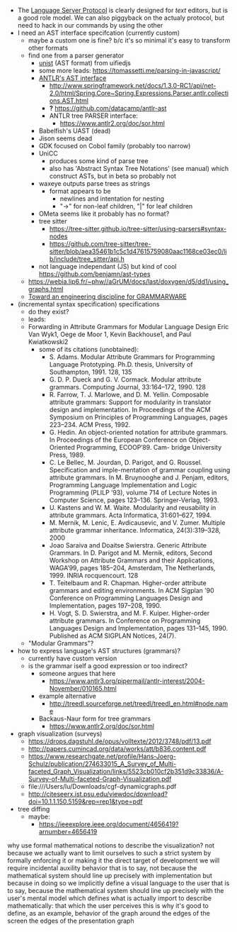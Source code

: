 * The [Language Server Protocol](https://github.com/microsoft/language-server-protocol) is clearly designed for *text* editors, but is a good role model. We can also piggyback on the actualy protocol, but need to hack in our commands by using the other
* I need an AST interface specifcation (currently custom)
  * maybe a custom one is fine? b/c it's so minimal it's easy to transform other formats
  * find one from a parser generator
    * [unist](https://github.com/syntax-tree/unist) (AST format) from uifiedjs
    * some more leads: https://tomassetti.me/parsing-in-javascript/
    * [ANTLR's AST interface](https://www.antlr2.org/javadoc/antlr/collections/AST.html)
      * http://www.springframework.net/docs/1.3.0-RC1/api/net-2.0/html/Spring.Core~Spring.Expressions.Parser.antlr.collections.AST.html
      * **?** https://github.com/datacamp/antlr-ast
      * ANTLR tree PARSER interface:
        * https://www.antlr2.org/doc/sor.html
    * Babelfish's UAST (dead)
    * Jison seems dead
    * GDK focused on Cobol family (probably too narrow)
    * UniCC
      * produces some kind of parse tree
      * also has 'Abstract Syntax Tree Notations' (see manual) which construct ASTs, but in beta so probably not
    * waxeye outputs parse trees as strings
      * format appears to be
        * newlines and intentation for nesting
        * "->" for non-leaf children, "|" for leaf children
    * OMeta seems like it probably has no format?
    * tree sitter
      * https://tree-sitter.github.io/tree-sitter/using-parsers#syntax-nodes
      * https://github.com/tree-sitter/tree-sitter/blob/aea35461b1c5c1d47615759080aac1168ce03ec0/lib/include/tree_sitter/api.h
    * not language independant (JS) but kind of cool https://github.com/benjamn/ast-types
  * https://webia.lip6.fr/~phw//aGrUM/docs/last/doxygen/d5/dd1/using_graphs.html
  * [Toward an engineering discipline for GRAMMARWARE](https://www.cs.vu.nl/grammarware/agenda/paper.pdf)
* (incremental syntax specification) specifications
  * do they exist?
  * leads:
  * Forwarding in Attribute Grammars for Modular Language Design Eric Van Wyk1, Oege de Moor 1, Kevin Backhouse1, and Paul Kwiatkowski2
    * some of its citations (unobtained):
      * S. Adams. Modular Attribute Grammars for Programming Language Prototyping. Ph.D. thesis, University of Southampton, 1991. 128, 135
      * G. D. P. Dueck and G. V. Cormack. Modular attribute grammars. Computing Journal, 33:164–172, 1990. 128
      * R. Farrow, T. J. Marlowe, and D. M. Yellin. Composable attribute grammars: Support for modularity in translator design and implementation. In Proceedings of the ACM Symposium on Principles of Programming Languages, pages 223–234. ACM Press, 1992.
      * G. Hedin. An object-oriented notation for attribute grammars. In Proceedings of the European Conference on Object-Oriented Programming, ECOOP’89. Cam- bridge University Press, 1989.
      * C. Le Bellec, M. Jourdan, D. Parigot, and G. Roussel. Specification and imple-mentation of grammar coupling using attribute grammars. In M. Bruynooghe and J. Penjam, editors, Programming Language Implementation and Logic Programming (PLILP ’93), volume 714 of Lecture Notes in Computer Science, pages 123–136. Springer-Verlag, 1993.
      * U. Kastens and W. M. Waite. Modularity and reusability in attribute grammars. Acta Informatica, 31:601–627, 1994.
      * M. Mernik, M. Lenic, E. Avdicausevic, and V. Zumer. Multiple attribute grammar inheritance. Informatica, 24(3):319–328, 2000
      * Joao Saraiva and Doaitse Swierstra. Generic Attribute Grammars. In D. Parigot and M. Mernik, editors, Second Workshop on Attribute Grammars and their Applications, WAGA’99, pages 185–204, Amsterdam, The Netherlands, 1999. INRIA rocquencourt. 128
      * T. Teitelbaum and R. Chapman. Higher-order attribute grammars and editing environments. In ACM Sigplan ’90 Conference on Programming Languages Design and Implementation, pages 197–208, 1990.
      * H. Vogt, S. D. Swierstra, and M. F. Kuiper. Higher-order attribute grammars. In Conference on Programming Languages Design and Implementation, pages 131–145, 1990. Published as ACM SIGPLAN Notices, 24(7).
  * "Modular Grammars"?
* how to express language's AST structures (grammars)?
  * currently have custom version
  * is the grammar iself a good expression or too indirect?
    * someone argues that here
      * https://www.antlr3.org/pipermail/antlr-interest/2004-November/010165.html
    * example alternative
      * http://treedl.sourceforge.net/treedl/treedl_en.html#node.name
    * Backaus-Naur form for tree grammars
      * https://www.antlr2.org/doc/sor.html
* graph visualization (surveys)
  * https://drops.dagstuhl.de/opus/volltexte/2012/3748/pdf/13.pdf
  * http://papers.cumincad.org/data/works/att/b836.content.pdf
  * https://www.researchgate.net/profile/Hans-Joerg-Schulz/publication/274633015_A_Survey_of_Multi-faceted_Graph_Visualization/links/5523cb010cf2b351d9c33836/A-Survey-of-Multi-faceted-Graph-Visualization.pdf
  * file:///Users/lu/Downloads/cgf-dynamicgraphs.pdf
  * http://citeseerx.ist.psu.edu/viewdoc/download?doi=10.1.1.150.5159&rep=rep1&type=pdf
* tree diffing
  * maybe:
      * https://ieeexplore.ieee.org/document/4656419?arnumber=4656419

why use formal mathematical notions to describe the visualization?
  not because we actually want to limit ourselves to such a strict system
    by formally enforcing it
    or making it the direct target of development
      we will require incidental auxility behavior
    that is to say, not because the mathematical system should line up precisely with implementation
  but because in doing so we implicitly define a visual language to the user
    that is to say, because the mathematical system should line up precisely with the user's mental model
      which defines what is actually import to describe mathematically: that which the user perceives
  this is why it's good to define, as an example, behavior of the graph around
    the edges of the screen
    the edges of the presentation graph



